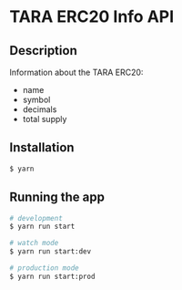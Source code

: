 # TARA ERC20 Info API

## Description

Information about the TARA ERC20:

- name
- symbol
- decimals
- total supply

## Installation

```bash
$ yarn
```

## Running the app

```bash
# development
$ yarn run start

# watch mode
$ yarn run start:dev

# production mode
$ yarn run start:prod
```
